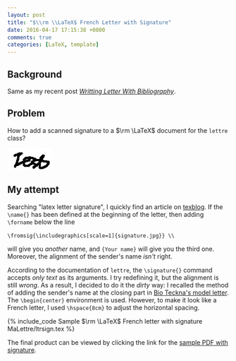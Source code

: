 ```yaml
---
layout: post
title: "$\\rm \\LaTeX$ French Letter with Signature"
date: 2016-04-17 17:15:38 +0800
comments: true
categories: [LaTeX, template]
---
```


Background
---

Same as my recent post [*Writting Letter With Bibliography*][pp1].

Problem
---

How to add a scanned signature to a $\rm \LaTeX$ document for the
`lettre` class?

![scanned signature to be added][sigfig]

<!-- more -->

My attempt
---

Searching "latex letter signature", I quickly find an article on
[texblog][sol].  If the `\name{}` has been defined at the beginning of
the letter, then adding `\forname` below the line

    \fromsig{\includegraphics[scale=1]{signature.jpg}} \\

will give you *another* name, and `{Your name}` will give you the
third one.  Moreover, the alignment of the sender's name *isn't*
right.

According to the documentation of `lettre`, the `\signature{}` command
accepts *only text* as its arguments.  I try redefining it, but the
alignment is still *wrong*.  As a result, I decided to do it the
*dirty* way:  I recalled the method of adding the sender's name at the
closing part in [Bio Teckna's model letter][modele].  The
`\begin{center}` environment is used.  However, to make it look like a
French letter, I used `\hspace{8cm}` to adjust the horizontal spacing.

{% include_code Sample $\rm \LaTeX$ French letter with signature MaLettre/ltrsign.tex %}

The final product can be viewed by clicking the link for the
[sample PDF with signature][pdf].

[pp1]: /blog/2016/04/16/writting-letter-with-bibliography/
[sigfig]: /downloads/code/MaLettre/sample-sign.jpg
[sol]: http://texblog.org/2010/05/04/latex-letter-signature-as-image/
[modele]: http://bio-teckna.fr/?p=1019
[pdf]: /downloads/ltrsign.pdf
